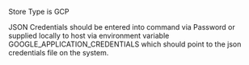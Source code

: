 Store Type is GCP

JSON Credentials should be entered into command via Password or supplied locally to host via environment variable GOOGLE_APPLICATION_CREDENTIALS which should point to the json credentials file on the system.